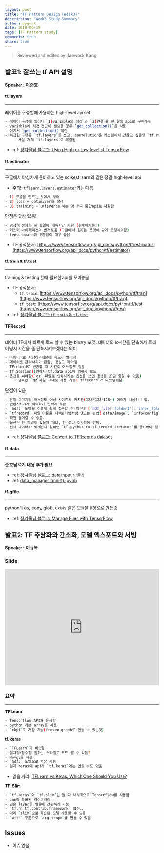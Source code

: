 ```yaml
---
layout: post
title: "TF Pattern Design (Week3)"
description: "Week3 Study Summary"
author: dygwak
date: 2018-06-19
tags: [TF Pattern study]
comments: true
share: true
---
```


> Reviewed and edited by Jaewook Kang


## 발표1: 잘쓰는 tf API 설명

**Speaker : 이준호**

#### tf.layers
---------------------------------------

레이어를 구성할때 사용하는 high-level api set

```bash
- 레이어 구성에 있어서 `1)variable의 생성`과 `2)연결`을 한 줄의 api로 구현가능
- variable에 직접 접근이 필요한 경우 `get_collection()`을 사용
- 여기서 `get_collection()`이란 
- 복잡한 구현은 `tf.layers`를 쓰고, convolution을 커스텀해서 만들고 싶을땐 `tf.nn` 사용
    - 사실 거의 `tf.layers`로 해결됨 
```
- ref: [정겨울님 블로그: Using High or Low level of TensorFlow](https://medium.com/trackin-datalabs/using-high-or-low-level-of-tensorflow-329089763f3c)


#### tf.estimator
---------------------------------------

구글에서 야심차게 준비하고 있는 scikest learn와 같은 정말 high-level api
- 주의!: `tflearn.layers.estimator`와는 다름

```bash
- 1) 모델을 만드는 것에서 부터 
- 2) loss + optimizer를 설정
- 3) training + inference 하는 것 까지 통합api로 지원함
```
단점은 항상 있음!

```bash
- 굉장히 정형화 된 모델에 대해서만 지원 (현재까지는!)
- 커스터 마이제이션이 번거로움 (구글에서 원하는 포맷에 맞게 코딩해야함)
- tensorboard과 호환성이 매우 좋음
``` 
- TF 공식문서: [https://www.tensorflow.org/api_docs/python/tf/estimator](https://www.tensorflow.org/api_docs/python/tf/estimator)


#### tf.train & tf.test
---------------------------------------

training & testing 할때 필요한 api를 모아놓음
- TF 공식문서:
    - `tf.train`: [https://www.tensorflow.org/api_docs/python/tf/train](https://www.tensorflow.org/api_docs/python/tf/train) 
    - `tf.test`: [https://www.tensorflow.org/api_docs/python/tf/test](https://www.tensorflow.org/api_docs/python/tf/test)
- ref: [정겨울님 블로그:`tf.train` & `tf.test`](https://medium.com/trackin-datalabs/tf-train-tf-test-902c85b103e5)


#### TFRecord
---------------------------------------

데이터 TF에서 빠르게 로드 할 수 있는 binary 포맷. 
데이터의 io시간을 단축해서 트레이닝시 시간을 좀 단축시켜보겠다는 의미

```bash
- 바이너리로 저장하기때문에 속도가 빨라짐
- 데이터셋 관리하기가 편함, 용량도 작아짐
- TFrecord로 변환할 때 시간이 어느정도 걸림
- tf.Session()안에서 tf.data api에 의해서 로드
- 옵션을 써야함(`gz` 파일로 압축시키는 옵션을 쓰면 용량을 조금 줄일 수 있음)
    ☞ 압축된 `gz`파일 그대로 사용 가능(`tfrecord`가 디코딩해줌)
```

단점이 있음

```bash
- 단일 이미지당 어느정도 이상 사이즈가 커지면(128*128*128~) 에러가 나옴!!! 헐.
- 변환시키기가 익숙하기 전까지 복잡
- `hdf5` 포멧을 이렇게 쉽게 접근할 수 있는데 (`hdf_file['folder1']['inner_folder']`), `tfrecord`는 이렇게 편하지 않음.
- `tfrecord` 파일 이름을 디렉토리명처럼 만드는 편법(`data/image`, `info/config`...)
- 직접 들어갈 수 없음.
- 옵션은 한 파일이 있을때 섞냐, 안 섞냐 이것밖에 안됨.
- 전체 데이터가 몇개인지 알려면 `tf.python_io.tf_record_iterator`를 돌려봐야 알 수 있음.
```
- ref: [정겨울님 블로그: Convert to TFRecords dataset](https://medium.com/trackin-datalabs/convert-to-tfrecords-dataset-2087b0ffa4f5)


#### tf.data
---------------------------------------

**준호님 여기 내용 추가 필요**
- ref: [정겨울님 블로그: data input 만들기](https://medium.com/trackin-datalabs/data-input-%EB%A7%8C%EB%93%A4%EA%B8%B0-74bb5c1ce52f)<br>
- ref: [data_manager (mnist).ipynb](https://github.com/motlabs/mot-dev/blob/180506_tfdata_jhlee/lab11_tfdata_example/data_manager%20(mnist).ipynb)

#### tf.gfile
---------------------------------------

python의 os, copy, glob, exists 같은 모듈을 tf용으로 만든것
- ref: [정겨울님 블로그: Manage Files with TensorFlow](https://medium.com/trackin-datalabs/manage-files-with-tensorflow-7f31e8fd99d2)



## 발표2: TF 추상화와 간소화, 모델 엑스포트와 서빙

**Speaker : 이규복**
### Slide

<style>
.responsive-wrap iframe{ max-width: 100%;}
</style>
<div class="responsive-wrap">
<!-- this is the embed code provided by Google -->
<iframe src="https://docs.google.com/presentation/d/e/2PACX-1vSEmHKWnIVz56o6csqbEfzmeDk7OngLeNzgp2RBuOYpDsyOSnHK7pGrTXFKEA_vtqXMBrNiOIhe68kE/embed?start=false&loop=false&delayms=3000" frameborder="0" width="720" height="380" allowfullscreen="true" mozallowfullscreen="true" webkitallowfullscreen="true"></iframe>
</div>

### 요약
---------------------------------------

**TFLearn**
```bash
- Tensorflow API와 유사함 
- python 기본 array를 사용 
- `ckpt`로 저장 가능(frozen graph로 만들 수 있는것) 
```

**tf.keras**
```bash
- `TFLearn`과 비슷함 
- 절차형/함수형 원하는 스타일로 코드 짤 수 있음? 
- Numpy를 사용 
- `hdf5` 포멧으로 저장 가능 
- 실제 Keras에 api가 `tf.keras`에는 없을 수도 있음 
```
- 읽을 거리: [TFLearn vs Keras: Which One Should You Use?](https://progur.com/2018/04/tflearn-vs-keras-which-better.html)

**TF.Slim**
```bash
- `tf.keras`와 `tf.slim`는 둘 다 내부적으로 Tensorflow를 사용함 
- cnn에 특화된 라이브러리 
- 깊은 layer를 쌓을때 간편하게 가능 
- `tf.nn tf.contrib.framework` 합친.. 
- 미리 `slim`으로 학습된 모델 사용할 수 있음 
- `with` 구문으로 `arg_scope`를 만들 수 있음 
```

## Issues
- 이슈 없음